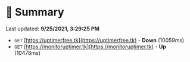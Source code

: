 # 📖 Summary
Last updated: **9/25/2021, 3:29:25 PM**

- `GET` [https://uptimerfree.tk](https://uptimerfree.tk) - **Down** (10059ms)
- `GET` [https://monitoruptimer.tk](https://monitoruptimer.tk) - **Up** (10478ms)
